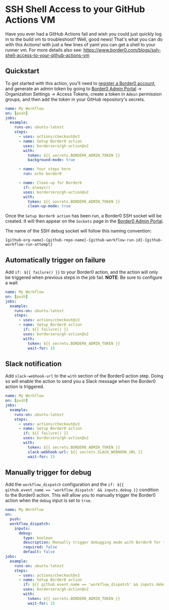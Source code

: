 # SSH Shell Access to your GitHub Actions VM

Have you ever had a GitHub Actions fail and wish you could just quickly log in to the build vm to troubleshoot? Well, good news! That's what you can do with this Actions! with just a few lines of yaml you can get a shell to your runner vm.
For more details also see: https://www.border0.com/blogs/ssh-shell-access-to-your-github-actions-vm

## Quickstart

To get started with this action, you'll need to [register a Border0 account](https://portal.border0.com/register), and generate an admin token
by going to [Border0 Admin Portal](https://portal.border0.com) -> Organization Settings -> Access Tokens, create a token in `Admin` permission groups,
and then add the token in your GitHub repository's secrets.

```yaml
name: My Workflow
on: [push]
jobs:
  example:
    runs-on: ubuntu-latest
    steps:
      - uses: actions/checkout@v3
      - name: Setup Border0 action
        uses: borderzero/gh-action@v2
        with:
          token: ${{ secrets.BORDER0_ADMIN_TOKEN }}
          background-mode: true

      - name: Your steps here
        run: echo border0

      - name: Clean-up for Border0
        if: always()
        uses: borderzero/gh-action@v2
        with:
          token: ${{ secrets.BORDER0_ADMIN_TOKEN }}
          clean-up-mode: true
```

Once the `Setup Border0 action` has been run, a Border0 SSH socket will be created. It will then appear on the `Sockets` page
in the [Border0 Admin Portal](https://portal.border0.com).

The name of the SSH debug socket will follow this naming convention:

```
{github-org-name}-{github-repo-name}-{github-workflow-run-id}-{github-workflow-run-attempt}
```

## Automatically trigger on failure

Add `if: ${{ failure() }}` to your Border0 action, and the action will only be triggered when previous steps in the job fail.
**NOTE**: Be sure to configure a wait


```yaml
name: My Workflow
on: [push]
jobs:
  example:
    runs-on: ubuntu-latest
    steps:
      - uses: actions/checkout@v3
      - name: Setup Border0 action
        if: ${{ failure() }}
        uses: borderzero/gh-action@v2
        with:
          token: ${{ secrets.BORDER0_ADMIN_TOKEN }}
          wait-for: 15
```

## Slack notification

Add `slack-webhook-url` to the `with` section of the Border0 action step. Doing so will enable the action to send
you a Slack message when the Border0 action is triggered.

```yaml
name: My Workflow
on: [push]
jobs:
  example:
    runs-on: ubuntu-latest
    steps:
      - uses: actions/checkout@v3
      - name: Setup Border0 action
        if: ${{ failure() }}
        uses: borderzero/gh-action@v2
        with:
          token: ${{ secrets.BORDER0_ADMIN_TOKEN }}
          slack-webhook-url: ${{ secrets.SLACK_WEBHOOK_URL }}
          wait-for: 15
```

## Manually trigger for debug

Add the `workflow_dispatch` configuration and the `if: ${{ github.event_name == 'workflow_dispatch' && inputs.debug }}`
condition to the Border0 action. This will allow you to manually trigger the Border0 action when the `debug` input is set to `true`.

```yaml
name: My Workflow
on:
  push:
  workflow_dispatch:
    inputs:
      debug:
        type: boolean
        description: Manually trigger debugging mode with Border0 for the GitHub workflow run
        required: false
        default: false
jobs:
  example:
    runs-on: ubuntu-latest
    steps:
      - uses: actions/checkout@v3
      - name: Setup Border0 action
        if: ${{ github.event_name == 'workflow_dispatch' && inputs.debug }}
        uses: borderzero/gh-action@v2
        with:
          token: ${{ secrets.BORDER0_ADMIN_TOKEN }}
          wait-for: 15
```

